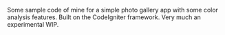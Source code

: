Some sample code of mine for a simple photo gallery app with some color analysis features. Built on the CodeIgniter framework. Very much an experimental WIP.
